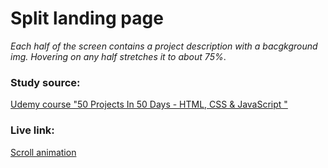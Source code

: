 # Split landing page
_Each half of the screen contains a project description with a bacgkground img. Hovering on any half stretches it to about 75%_.

### Study source: 
[Udemy course "50 Projects In 50 Days - HTML, CSS & JavaScript
"](https://www.udemy.com/course/50-projects-50-days/)

### Live link: 
[Scroll animation](https://nikolai-chernolutskii.github.io/js-projects/split_landing_page/)